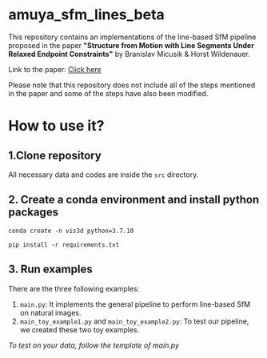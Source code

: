 # amuya_sfm_lines_beta
This repository contains an implementations of the line-based SfM pipeline proposed in the paper **"Structure from Motion with Line Segments Under Relaxed Endpoint Constraints"** by Branislav Micusik & Horst Wildenauer. 

Link to the paper: [Click here](https://ieeexplore.ieee.org/document/7035804)

Please note that this repository does not include all of the steps mentioned in the paper and some of the steps have also been modified. 

# How to use it?
## 1.Clone repository

All necessary data and codes are inside the ``src`` directory. 

## 2. Create a conda environment and install python packages

``conda create -n vis3d python=3.7.10``

``pip install -r requirements.txt``

## 3. Run examples

There are the three following examples:
  1. ``main.py``: It implements the general pipeline to perform line-based SfM on natural images. 
  2. ``main_toy_example1.py`` and ``main_toy_example2.py``: To test our pipeline, we created these two toy examples. 

*To test on your data, follow the template of main.py*
